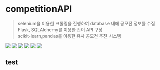 # competitionAPI
> selenium을 이용한 크롤링을 진행하여 database 내에 공모전 정보를 수집  
> Flask, SQLAlchemy를 이용한 간이 API 구성  
> scikit-learn,pandas를 이용한 유사 공모전 추천 시스템  
  
<img src=https://img.shields.io/badge/python-3.8.0-green></img>
<img src=https://img.shields.io/badge/selenium-4.4.2-yellow></img>
<img src=https://img.shields.io/badge/Flask-2.2.2-blue></img>
<img src=https://img.shields.io/badge/SQLAlchemy-1.4.40-orange></img>
<img src=https://img.shields.io/badge/scikit--learn-1.1.2-lightgrey></img>
<img src=https://img.shields.io/badge/pandas-1.4.3-red></img>

## test